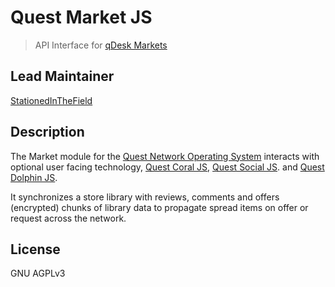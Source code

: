 # Quest Market JS
> API Interface for [qDesk Markets](https://github.com/QuestNetwork/qd-markets-js) 

## Lead Maintainer

[StationedInTheField](https://github.com/StationedInTheField)

## Description

The Market module for the [Quest Network Operating System](https://github.com/QuestNetwork/quest-os-js) interacts with optional user facing technology, [Quest Coral JS](https://github.com/QuestNetwork/quest-coral-js), [Quest Social JS](https://github.com/QuestNetwork/quest-social-js).  and [Quest Dolphin JS](https://github.com/QuestNetwork/quest-dolphin-js). 

It synchronizes a store library with reviews, comments and offers (encrypted) chunks of library data to propagate spread items on offer or request across the network.

## License

GNU AGPLv3
